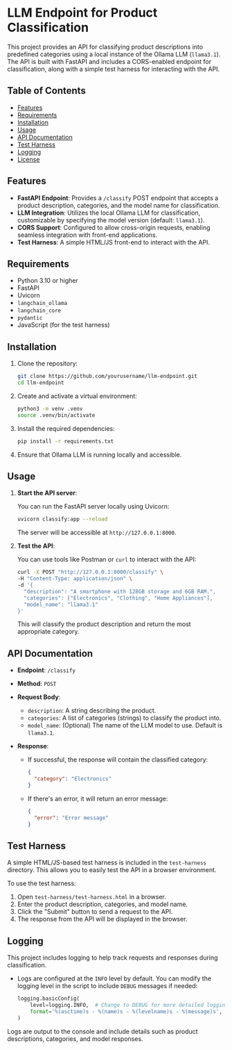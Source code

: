 # LLM Endpoint for Product Classification

This project provides an API for classifying product descriptions into predefined categories using a local instance of the Ollama LLM (`llama3.1`). The API is built with FastAPI and includes a CORS-enabled endpoint for classification, along with a simple test harness for interacting with the API.

## Table of Contents

- [Features](#features)
- [Requirements](#requirements)
- [Installation](#installation)
- [Usage](#usage)
- [API Documentation](#api-documentation)
- [Test Harness](#test-harness)
- [Logging](#logging)
- [License](#license)

## Features

- **FastAPI Endpoint**: Provides a `/classify` POST endpoint that accepts a product description, categories, and the model name for classification.
- **LLM Integration**: Utilizes the local Ollama LLM for classification, customizable by specifying the model version (default: `llama3.1`).
- **CORS Support**: Configured to allow cross-origin requests, enabling seamless integration with front-end applications.
- **Test Harness**: A simple HTML/JS front-end to interact with the API.

## Requirements

- Python 3.10 or higher
- FastAPI
- Uvicorn
- `langchain_ollama`
- `langchain_core`
- `pydantic`
- JavaScript (for the test harness)

## Installation

1. Clone the repository:

    ```bash
    git clone https://github.com/yourusername/llm-endpoint.git
    cd llm-endpoint
    ```

2. Create and activate a virtual environment:

    ```bash
    python3 -m venv .venv
    source .venv/bin/activate
    ```

3. Install the required dependencies:

    ```bash
    pip install -r requirements.txt
    ```

4. Ensure that Ollama LLM is running locally and accessible.

## Usage

1. **Start the API server**:

    You can run the FastAPI server locally using Uvicorn:

    ```bash
    uvicorn classify:app --reload
    ```

   The server will be accessible at `http://127.0.0.1:8000`.

2. **Test the API**:

   You can use tools like Postman or `curl` to interact with the API:

    ```bash
    curl -X POST "http://127.0.0.1:8000/classify" \
    -H "Content-Type: application/json" \
    -d '{
      "description": "A smartphone with 128GB storage and 6GB RAM.",
      "categories": ["Electronics", "Clothing", "Home Appliances"],
      "model_name": "llama3.1"
    }'
    ```

   This will classify the product description and return the most appropriate category.

## API Documentation

- **Endpoint**: `/classify`
- **Method**: `POST`
- **Request Body**:

  - `description`: A string describing the product.
  - `categories`: A list of categories (strings) to classify the product into.
  - `model_name`: (Optional) The name of the LLM model to use. Default is `llama3.1`.

- **Response**:

  - If successful, the response will contain the classified category:
  
    ```json
    {
      "category": "Electronics"
    }
    ```

  - If there's an error, it will return an error message:

    ```json
    {
      "error": "Error message"
    }
    ```

## Test Harness

A simple HTML/JS-based test harness is included in the `test-harness` directory. This allows you to easily test the API in a browser environment.

To use the test harness:

1. Open `test-harness/test-harness.html` in a browser.
2. Enter the product description, categories, and model name.
3. Click the "Submit" button to send a request to the API.
4. The response from the API will be displayed in the browser.

## Logging

This project includes logging to help track requests and responses during classification.

- Logs are configured at the `INFO` level by default. You can modify the logging level in the script to include `DEBUG` messages if needed:

    ```python
    logging.basicConfig(
        level=logging.INFO,  # Change to DEBUG for more detailed logging
        format='%(asctime)s - %(name)s - %(levelname)s - %(message)s',
    )
    ```

Logs are output to the console and include details such as product descriptions, categories, and model responses.
